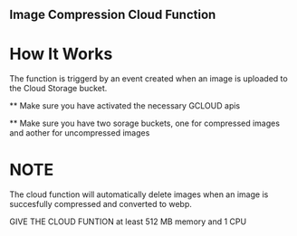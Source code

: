 ## Image Compression Cloud Function

# How It Works
The function is triggerd by an event created when an image is uploaded 
to the Cloud Storage bucket.

** Make sure you have activated the necessary GCLOUD apis

** Make sure you have two sorage buckets, one for compressed images and aother for uncompressed images

# NOTE

The cloud function will automatically delete images when an image is succesfully compressed and converted to webp.

GIVE THE CLOUD FUNTION at least 512 MB memory and 1 CPU